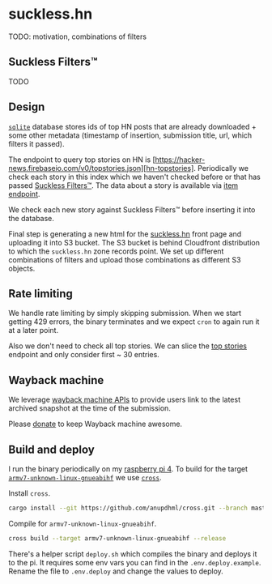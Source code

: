 # suckless.hn
TODO: motivation, combinations of filters

## Suckless Filters™
TODO

## Design
[`sqlite`][sqlite] database stores ids of top HN posts that are already downloaded + some other metadata (timestamp of insertion, submission title, url, which filters it passed).

The endpoint to query top stories on HN is [https://hacker-news.firebaseio.com/v0/topstories.json][hn-topstories]. Periodically we check each story in this index which we haven't checked before or that has passed [Suckless Filters™](#suckless-filters). The data about a story is available via [item endpoint][hn-item].

We check each new story against Suckless Filters™ before inserting it into the database.

Final step is generating a new html for the [suckless.hn][suckless-hn] front page and uploading it into S3 bucket. The S3 bucket is behind Cloudfront distribution to which the `suckless.hn` zone records point. We set up different combinations of filters and upload those combinations as different S3 objects.

## Rate limiting
We handle rate limiting by simply skipping submission. When we start getting 429 errors, the binary terminates and we expect `cron` to again run it at a later point.

Also we don't need to check all top stories. We can slice the [top stories][hn-topstories] endpoint and only consider first ~ 30 entries.

## Wayback machine
We leverage [wayback machine APIs][wayback-machine-api] to provide users link to the latest archived snapshot at the time of the submission.

Please [donate][wayback-donate] to keep Wayback machine awesome.

## Build and deploy
I run the binary periodically on my [raspberry pi 4][pi-4]. To build for the target [`armv7-unknown-linux-gnueabihf`][pi-target] we use [`cross`][cross].

Install `cross`.

```bash
cargo install --git https://github.com/anupdhml/cross.git --branch master
```

Compile for `armv7-unknown-linux-gnueabihf`.

```bash
cross build --target armv7-unknown-linux-gnueabihf --release
```

There's a helper script `deploy.sh` which compiles the binary and deploys it to the pi. It requires some env vars you can find in the `.env.deploy.example`. Rename the file to `.env.deploy` and change the values to deploy.

<!-- References -->
[pi-4]: https://www.raspberrypi.org/products/raspberry-pi-4-model-b
[pi-target]: https://chacin.dev/blog/cross-compiling-rust-for-the-raspberry-pi
[cross]: https://github.com/rust-embedded/cross
[sqlite]: https://github.com/rusqlite/rusqlite
[hn-topstories]: https://github.com/HackerNews/API#new-top-and-best-stories
[hn-item]: https://github.com/HackerNews/API#items
[suckless-hn]: https://suckless.hn
[wayback-machine-api]: https://archive.org/help/wayback_api.php
[wayback-donate]: https://archive.org/donate
